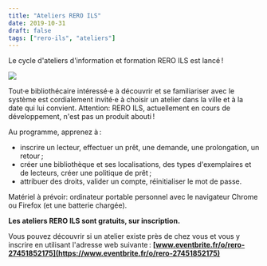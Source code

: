 ```yaml
---
title: "Ateliers RERO ILS"
date: 2019-10-31
draft: false 
tags: ["rero-ils", "ateliers"]
---
```


Le cycle d'ateliers d'information et formation RERO ILS est lancé !

![](/img/reroils-ateliers.jpg)

<!--more-->

Tout·e bibliothécaire intéressé·e à découvrir et se familiariser avec le
système est cordialement invité·e à choisir un atelier dans la ville et à la
date qui lui convient. Attention: RERO ILS, actuellement en cours de
développement, n'est pas un produit abouti !

Au programme, apprenez à :

- inscrire un lecteur, effectuer un prêt, une demande, une prolongation, un
  retour ;
- créer une bibliothèque et ses localisations, des types d'exemplaires et
  de lecteurs, créer une politique de prêt ;
- attribuer des droits, valider un compte, réinitialiser le mot de passe.

Matériel à prévoir: ordinateur portable personnel avec le navigateur Chrome ou
Firefox (et une batterie chargée).

**Les ateliers RERO ILS sont gratuits, sur inscription.**

Vous pouvez découvrir si un atelier existe près de chez vous et vous y inscrire
en utilisant l'adresse web suivante : 
**[www.eventbrite.fr/o/rero-27451852175](https://www.eventbrite.fr/o/rero-27451852175)**
